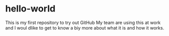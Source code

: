 # hello-world
This is my first repository to try out GitHub
My team are using this at work and I woul dlike to get to know a biy more about what it is and how it works.
